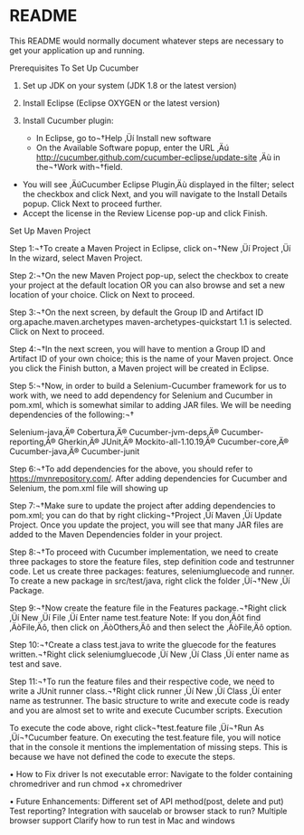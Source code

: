 # README #

This README would normally document whatever steps are necessary to get your application up and running.

Prerequisites To Set Up Cucumber

1. Set up JDK on your system (JDK 1.8 or the latest version)

2. Install Eclipse (Eclipse OXYGEN or the latest version)

3. Install Cucumber plugin:

    * In Eclipse, go to¬†Help ‚Üí Install new software
    * On the Available Software popup, enter the URL ‚Äú http://cucumber.github.com/cucumber-eclipse/update-site ‚Äù in the¬†Work with¬†field.
    
* You will see ‚ÄúCucumber Eclipse Plugin‚Äù displayed in the filter; select the checkbox and click Next, and you will navigate to the Install Details popup. Click Next to proceed further.
* Accept the license in the Review License pop-up and click Finish.
    

Set Up Maven Project

Step 1:¬†To create a Maven Project in Eclipse, click on¬†New ‚Üí Project ‚Üí In the wizard, select Maven Project.

Step 2:¬†On the new Maven Project pop-up, select the checkbox to create your project at the default location OR you can also browse and set a new location of your choice. Click on Next to proceed.

Step 3:¬†On the next screen, by default the Group ID and Artifact ID org.apache.maven.archetypes maven-archetypes-quickstart 1.1 is selected. Click on Next to proceed.

Step 4:¬†In the next screen, you will have to mention a Group ID and Artifact ID of your own choice; this is the name of your Maven project. Once you click the Finish button, a Maven project will be created in Eclipse.

Step 5:¬†Now, in order to build a Selenium-Cucumber framework for us to work with, we need to add dependency for Selenium and Cucumber in pom.xml, which is somewhat similar to adding JAR files. We will be needing dependencies of the following:¬†

Selenium-java‚Ä®
Cobertura‚Ä®
Cucumber-jvm-deps‚Ä®
Cucumber-reporting‚Ä®
Gherkin‚Ä®
JUnit‚Ä®
Mockito-all-1.10.19‚Ä®
Cucumber-core‚Ä®
Cucumber-java‚Ä®
Cucumber-junit

Step 6:¬†To add dependencies for the above, you should refer to https://mvnrepository.com/. After adding dependencies for Cucumber and Selenium, the pom.xml file will showing up

Step 7:¬†Make sure to update the project after adding dependencies to pom.xml; you can do that by right clicking¬†Project ‚Üí Maven ‚Üí Update Project. Once you update the project, you will see that many JAR files are added to the Maven Dependencies folder in your project.

Step 8:¬†To proceed with Cucumber implementation, we need to create three packages to store the feature files, step definition code and testrunner code. Let us create three packages: features, seleniumgluecode and runner. To create a new package in src/test/java, right click the folder ‚Üí¬†New ‚Üí Package.

Step 9:¬†Now create the feature file in the Features package.¬†Right click ‚Üí New ‚Üí File ‚Üí Enter name test.feature
Note: If you don‚Äôt find ‚ÄòFile‚Äô, then click on ‚ÄòOthers‚Äô and then select the ‚ÄòFile‚Äô option.

Step 10:¬†Create a class test.java to write the gluecode for the features written.¬†Right click seleniumgluecode ‚Üí New ‚Üí Class ‚Üí enter name as test and save.

Step 11:¬†To run the feature files and their respective code, we need to write a JUnit runner class.¬†Right click runner ‚Üí New ‚Üí Class ‚Üí enter name as testrunner.
The basic structure to write and execute code is ready and you are almost set to write and execute Cucumber scripts.
Execution

To execute the code above, right click¬†test.feature file ‚Üí¬†Run As ‚Üí¬†Cucumber feature. On executing the test.feature file, you will notice that in the console it mentions the implementation of missing steps. This is because we have not defined the code to execute the steps.

•	How to Fix driver Is not executable error: 
Navigate to the folder containing chromedriver and run chmod +x chromedriver


•	Future Enhancements:
Different set of API method(post, delete and put)
Test reporting?
Integration with saucelab or browser stack to run?
Multiple browser support
Clarify how to run test in Mac and windows

